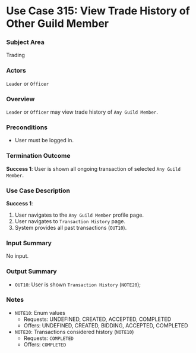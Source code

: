 # Use Case 315: View Trade History of Other Guild Member

### Subject Area
Trading

### Actors
`Leader` or `Officer`

### Overview
`Leader` or `Officer` may view trade history of `Any Guild Member`.

### Preconditions
- User must be logged in.

### Termination Outcome
**Success 1**: User is shown all ongoing transaction of selected `Any Guild Member`.

### Use Case Description
**Success 1**:
1. User navigates to the `Any Guild Member` profile page.
2. User navigates to `Transaction History` page.
3. System provides all past transactions (`OUT10`).

### Input Summary
No input.

### Output Summary
- `OUT10`: User is shown `Transaction History` (`NOTE20`);

### Notes
- `NOTE10`: Enum values
	- Requests: UNDEFINED, CREATED, ACCEPTED, COMPLETED
	- Offers: UNDEFINED, CREATED, BIDDING, ACCEPTED, COMPLETED
- `NOTE20`: Transactions considered history (`NOTE10`)
	- Requests: `COMPLETED`
	- Offers: `COMPLETED`